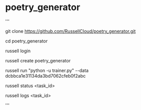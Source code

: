 # poetry_generator

'''

git clone https://github.com/RussellCloud/poetry_generator.git

cd poetry_generator

russell login

russell create poetry_generator

russell run "python -u trainer.py" --data dcbbca1e31134da3bd7062cfeb0f2abc

russell status <task_id>

russell logs <task_id>


'''
